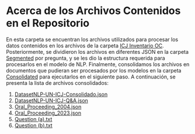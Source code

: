 # Acerca de los Archivos Contenidos en el Repositorio

En esta carpeta se encuentran los archivos utilizados para procesar los datos contenidos en los archivos de la carpeta [ICJ Inventario OC](https://github.com/pardo2410/ProyectoFinalBootcampBigData/tree/main/01%20-%20Dataset/ICJ%20Inventario%20OC). Posteriormente, se dividieron los archivos en diferentes JSON en la carpeta [Segmented](https://github.com/pardo2410/ProyectoFinalBootcampBigData/tree/main/01%20-%20Dataset/segmented) por pregunta, y se les dio la estructura requerida para procesarlos en el modelo de NLP. Finalmente, consolidamos los archivos en documentos que pudieran ser procesados por los modelos en la carpeta [Consolidated](https://github.com/pardo2410/ProyectoFinalBootcampBigData/tree/main/01%20-%20Dataset/consolidated) para ejecutarlos en el siguiente paso. A continuación, se presenta la lista de archivos consolidados:

1. [DatasetNLP-UN-ICJ-Consolidado.json](https://github.com/pardo2410/ProyectoFinalBootcampBigData/blob/main/01%20-%20Dataset/consolidated/DatasetNLP-UN-ICJ-Consolidado.json)
2. [DatasetNLP-UN-ICJ-Q&A.json](https://github.com/pardo2410/ProyectoFinalBootcampBigData/blob/main/01%20-%20Dataset/consolidated/DatasetNLP-UN-ICJ-Q%26A.json)
3. [Oral_Proceeding_2004.json](https://github.com/pardo2410/ProyectoFinalBootcampBigData/blob/main/01%20-%20Dataset/consolidated/Oral_Proceeding_2004.json)
4. [Oral_Proceeding_2023.json](https://github.com/pardo2410/ProyectoFinalBootcampBigData/blob/main/01%20-%20Dataset/consolidated/Oral_Proceeding_2023.json)
5. [Question (a).txt](https://github.com/pardo2410/ProyectoFinalBootcampBigData/blob/main/01%20-%20Dataset/consolidated/Question%20(a).txt)
6. [Question (b).txt](https://github.com/pardo2410/ProyectoFinalBootcampBigData/blob/main/01%20-%20Dataset/consolidated/Question%20(b).txt)

